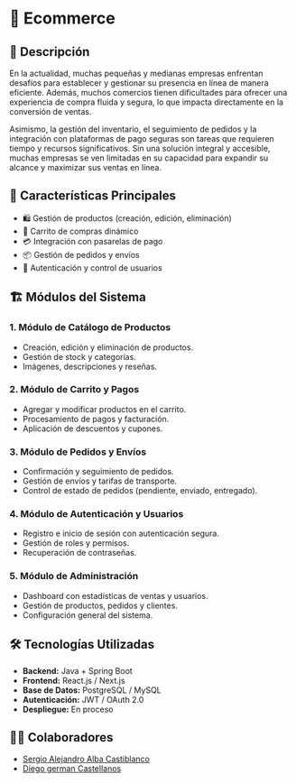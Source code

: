 # 🛒 Ecommerce

## 📌 Descripción
En la actualidad, muchas pequeñas y medianas empresas enfrentan desafíos para establecer y gestionar su presencia en línea de manera eficiente. Además, muchos comercios tienen dificultades para ofrecer una experiencia de compra fluida y segura, lo que impacta directamente en la conversión de ventas.

Asimismo, la gestión del inventario, el seguimiento de pedidos y la integración con plataformas de pago seguras son tareas que requieren tiempo y recursos significativos. Sin una solución integral y accesible, muchas empresas se ven limitadas en su capacidad para expandir su alcance y maximizar sus ventas en línea. 

## 🚀 Características Principales
- 🛍️ Gestión de productos (creación, edición, eliminación)
- 🛒 Carrito de compras dinámico
- 💳 Integración con pasarelas de pago
- 📦 Gestión de pedidos y envíos
- 🔐 Autenticación y control de usuarios
## 🏗️ Módulos del Sistema

### 1. Módulo de Catálogo de Productos
- Creación, edición y eliminación de productos.
- Gestión de stock y categorías.
- Imágenes, descripciones y reseñas.

### 2. Módulo de Carrito y Pagos
- Agregar y modificar productos en el carrito.
- Procesamiento de pagos y facturación.
- Aplicación de descuentos y cupones.

### 3. Módulo de Pedidos y Envíos
- Confirmación y seguimiento de pedidos.
- Gestión de envíos y tarifas de transporte.
- Control de estado de pedidos (pendiente, enviado, entregado).

### 4. Módulo de Autenticación y Usuarios
- Registro e inicio de sesión con autenticación segura.
- Gestión de roles y permisos.
- Recuperación de contraseñas.

### 5. Módulo de Administración
- Dashboard con estadísticas de ventas y usuarios.
- Gestión de productos, pedidos y clientes.
- Configuración general del sistema.

## 🛠️ Tecnologías Utilizadas
- **Backend:** Java + Spring Boot
- **Frontend:** React.js / Next.js
- **Base de Datos:** PostgreSQL / MySQL
- **Autenticación:** JWT / OAuth 2.0
- **Despliegue:** En proceso
  
## 👨‍💻 Colaboradores
- [Sergio Alejandro Alba Castiblanco](https://github.com/AstrodevJV)
- [Diego german Castellanos](https://github.com/DiegoCasV)


